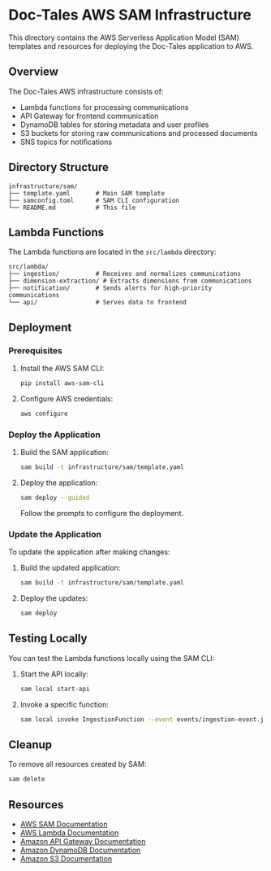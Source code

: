 # Doc-Tales AWS SAM Infrastructure

This directory contains the AWS Serverless Application Model (SAM) templates and resources for deploying the Doc-Tales application to AWS.

## Overview

The Doc-Tales AWS infrastructure consists of:

- Lambda functions for processing communications
- API Gateway for frontend communication
- DynamoDB tables for storing metadata and user profiles
- S3 buckets for storing raw communications and processed documents
- SNS topics for notifications

## Directory Structure

```
infrastructure/sam/
├── template.yaml       # Main SAM template
├── samconfig.toml      # SAM CLI configuration
└── README.md           # This file
```

## Lambda Functions

The Lambda functions are located in the `src/lambda` directory:

```
src/lambda/
├── ingestion/          # Receives and normalizes communications
├── dimension-extraction/ # Extracts dimensions from communications
├── notification/       # Sends alerts for high-priority communications
└── api/                # Serves data to frontend
```

## Deployment

### Prerequisites

1. Install the AWS SAM CLI:
   ```bash
   pip install aws-sam-cli
   ```

2. Configure AWS credentials:
   ```bash
   aws configure
   ```

### Deploy the Application

1. Build the SAM application:
   ```bash
   sam build -t infrastructure/sam/template.yaml
   ```

2. Deploy the application:
   ```bash
   sam deploy --guided
   ```

   Follow the prompts to configure the deployment.

### Update the Application

To update the application after making changes:

1. Build the updated application:
   ```bash
   sam build -t infrastructure/sam/template.yaml
   ```

2. Deploy the updates:
   ```bash
   sam deploy
   ```

## Testing Locally

You can test the Lambda functions locally using the SAM CLI:

1. Start the API locally:
   ```bash
   sam local start-api
   ```

2. Invoke a specific function:
   ```bash
   sam local invoke IngestionFunction --event events/ingestion-event.json
   ```

## Cleanup

To remove all resources created by SAM:

```bash
sam delete
```

## Resources

- [AWS SAM Documentation](https://docs.aws.amazon.com/serverless-application-model/latest/developerguide/what-is-sam.html)
- [AWS Lambda Documentation](https://docs.aws.amazon.com/lambda/latest/dg/welcome.html)
- [Amazon API Gateway Documentation](https://docs.aws.amazon.com/apigateway/latest/developerguide/welcome.html)
- [Amazon DynamoDB Documentation](https://docs.aws.amazon.com/amazondynamodb/latest/developerguide/Introduction.html)
- [Amazon S3 Documentation](https://docs.aws.amazon.com/AmazonS3/latest/userguide/Welcome.html)
